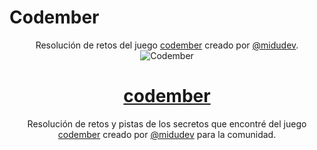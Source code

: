 # Codember
<div align="center">

Resolución de retos del juego [codember](https://codember.dev/) creado por [@midudev](https://github.com/midudev/).
![Codember](./images/codember.webp)

# [codember](https://codember.dev)

Resolución de retos y pistas de los secretos que encontré del juego [codember](https://codember.dev/) creado por [@midudev](https://github.com/midudev/) para la comunidad.

</div>
